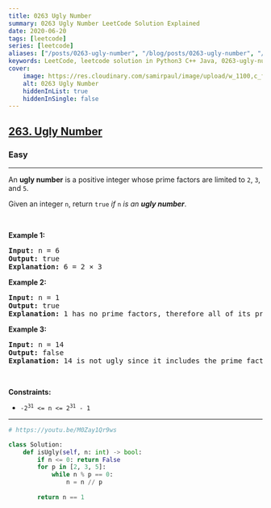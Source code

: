 ```yaml
---
title: 0263 Ugly Number
summary: 0263 Ugly Number LeetCode Solution Explained
date: 2020-06-20
tags: [leetcode]
series: [leetcode]
aliases: ["/posts/0263-ugly-number", "/blog/posts/0263-ugly-number", "/0263-ugly-number"]
keywords: LeetCode, leetcode solution in Python3 C++ Java, 0263-ugly-number solution
cover:
    image: https://res.cloudinary.com/samirpaul/image/upload/w_1100,c_fit,co_rgb:FFFFFF,l_text:Arial_70_bold:0263 Ugly Number/problem-solving.webp
    alt: 0263 Ugly Number
    hiddenInList: true
    hiddenInSingle: false
---
```



<h2><a href="https://leetcode.com/problems/ugly-number/">263. Ugly Number</a></h2><h3>Easy</h3><hr><div><p>An <strong>ugly number</strong> is a positive integer whose prime factors are limited to <code>2</code>, <code>3</code>, and <code>5</code>.</p>

<p>Given an integer <code>n</code>, return <code>true</code> <em>if</em> <code>n</code> <em>is an <strong>ugly number</strong></em>.</p>

<p>&nbsp;</p>
<p><strong class="example">Example 1:</strong></p>

<pre><strong>Input:</strong> n = 6
<strong>Output:</strong> true
<strong>Explanation:</strong> 6 = 2 × 3
</pre>

<p><strong class="example">Example 2:</strong></p>

<pre><strong>Input:</strong> n = 1
<strong>Output:</strong> true
<strong>Explanation:</strong> 1 has no prime factors, therefore all of its prime factors are limited to 2, 3, and 5.
</pre>

<p><strong class="example">Example 3:</strong></p>

<pre><strong>Input:</strong> n = 14
<strong>Output:</strong> false
<strong>Explanation:</strong> 14 is not ugly since it includes the prime factor 7.
</pre>

<p>&nbsp;</p>
<p><strong>Constraints:</strong></p>

<ul>
	<li><code>-2<sup>31</sup> &lt;= n &lt;= 2<sup>31</sup> - 1</code></li>
</ul>
</div>

---




```python
# https://youtu.be/M0Zay1Qr9ws

class Solution:
    def isUgly(self, n: int) -> bool:
        if n <= 0: return False
        for p in [2, 3, 5]:
            while n % p == 0:
                n = n // p
                
        return n == 1
```
